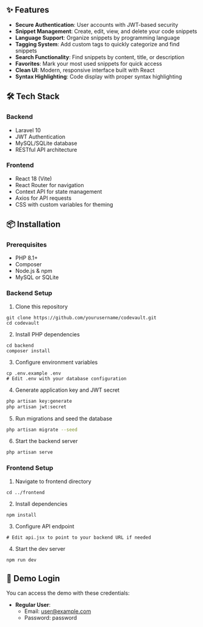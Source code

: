 ## ✨ Features

- **Secure Authentication**: User accounts with JWT-based security
- **Snippet Management**: Create, edit, view, and delete your code snippets
- **Language Support**: Organize snippets by programming language
- **Tagging System**: Add custom tags to quickly categorize and find snippets
- **Search Functionality**: Find snippets by content, title, or description
- **Favorites**: Mark your most used snippets for quick access
- **Clean UI**: Modern, responsive interface built with React
- **Syntax Highlighting**: Code display with proper syntax highlighting

## 🛠️ Tech Stack

### Backend
- Laravel 10
- JWT Authentication
- MySQL/SQLite database
- RESTful API architecture

### Frontend
- React 18 (Vite)
- React Router for navigation
- Context API for state management
- Axios for API requests
- CSS with custom variables for theming

## 📦 Installation

### Prerequisites
- PHP 8.1+
- Composer
- Node.js & npm
- MySQL or SQLite

### Backend Setup

1. Clone this repository
```
git clone https://github.com/yourusername/codevault.git
cd codevault
```

2. Install PHP dependencies
```
cd backend
composer install
```

3. Configure environment variables
```
cp .env.example .env
# Edit .env with your database configuration
```

4. Generate application key and JWT secret
```bash
php artisan key:generate
php artisan jwt:secret
```

5. Run migrations and seed the database
```bash
php artisan migrate --seed
```

6. Start the backend server
```bash
php artisan serve
```

### Frontend Setup

1. Navigate to frontend directory
```
cd ../frontend
```

2. Install dependencies
```
npm install
```

3. Configure API endpoint
```
# Edit api.jsx to point to your backend URL if needed
```

4. Start the dev server
```
npm run dev
```

## 🧪 Demo Login

You can access the demo with these credentials:

- **Regular User**: 
  - Email: user@example.com 
  - Password: password
